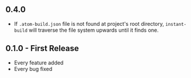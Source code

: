 ## 0.4.0
* If `.atom-build.json` file is not found at project's root directory,
`instant-build` will traverse the file system upwards until it finds one.

## 0.1.0 - First Release
* Every feature added
* Every bug fixed
